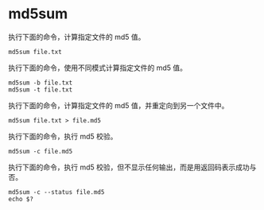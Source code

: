 # md5sum

执行下面的命令，计算指定文件的 md5 值。

```
md5sum file.txt
```

执行下面的命令，使用不同模式计算指定文件的 md5 值。

```
md5sum -b file.txt
md5sum -t file.txt
```

执行下面的命令，计算指定文件的 md5 值，并重定向到另一个文件中。

```
md5sum file.txt > file.md5
```

执行下面的命令，执行 md5 校验。

```
md5sum -c file.md5
```

执行下面的命令，执行 md5 校验，但不显示任何输出，而是用返回码表示成功与否。

```
md5sum -c --status file.md5
echo $?
```

